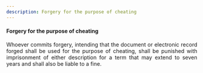 ```yaml
---
description: Forgery for the purpose of cheating
---
```


#### Forgery for the purpose of cheating
<div style="text-align: justify">

Whoever commits forgery, intending that the document or electronic record forged shall be used for the purpose of cheating, shall be punished with imprisonment of either description for a term that may extend to seven years and shall also be liable to a fine.

</div>
